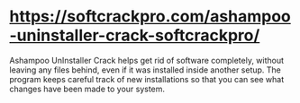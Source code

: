 # https://softcrackpro.com/ashampoo-uninstaller-crack-softcrackpro/
Ashampoo UnInstaller Crack helps get rid of software completely, without leaving any files behind, even if it was installed inside another setup. The program keeps careful track of new installations so that you can see what changes have been made to your system.
